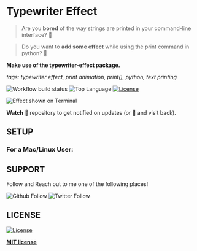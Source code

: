 # Typewriter Effect
> Are you **bored** of the way strings are printed in your command-line interface? :eyes:

> Do you want to **add some effect** while using the print command in python? :star_struck:

**Make use of the typewriter-effect package.**

*tags: typewriter effect, print animation, print(), python, text printing*

![Workflow build status](https://img.shields.io/github/workflow/status/radroid/Hangman/Python%20package?style=for-the-badge)
![Top Language](https://img.shields.io/github/languages/top/radroid/Hangman?style=for-the-badge) 
[![License](https://img.shields.io/github/license/radroid/Hangman?style=for-the-badge)](https://github.com/radroid/Hangman/blob/master/LICENSE) 

![Effect shown on Terminal]()

**Watch** :monocle_face: repository to get notified on updates (or **:star2:** and visit back).

## SETUP
### For a Mac/Linux User:


## SUPPORT
Follow and Reach out to me one of the following places!

![Github Follow](https://img.shields.io/github/followers/radroid?label=Follow&style=social) ![Twitter Follow](https://img.shields.io/twitter/follow/Raj_Dholakia001?label=Follow&style=social)

## LICENSE
[![License](https://img.shields.io/github/license/RajD007/Hangman?style=for-the-badge)](https://github.com/RajD007/Hangman/blob/master/LICENSE)

**[MIT license](https://opensource.org/licenses/MIT)**
